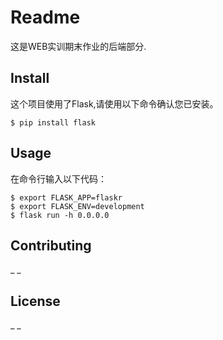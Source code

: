 # Readme  
这是WEB实训期末作业的后端部分.  

## Install  
这个项目使用了Flask,请使用以下命令确认您已安装。  

```
$ pip install flask  
```  

## Usage  
在命令行输入以下代码：  

```
$ export FLASK_APP=flaskr  
$ export FLASK_ENV=development  
$ flask run -h 0.0.0.0 
```  

## Contributing  
_ _  
## License  
_ _
